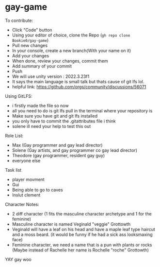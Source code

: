 # gay-game

To contribute:
- Click "Code" button
- Using your editor of choice, clone the Repo (`gh repo clone Bookie0/gay-game`)
- Pull new changes
- In your console, create a new branch(With your name on it)
- Add your changes
- When done, review your changes, commit them 
- Add summary of your commit
- Push
- We will use unity version : 2022.3.23f1
- It says the main language is small talk but thats cause of git lfs lol.
- helpful link: https://github.com/orgs/community/discussions/56071

Using GitLFS:
- i firstly made the file so now
- all you need to do is git lfs pull in the terminal where your repository is 
- Make sure you have git and git lfs installed
- you only have to commit the .gitattributes file i think
- solene ill need your help to test this out

Role List:
- Max (Gay programmer and gay lead director)
- Solene (Gay artists, and gay programmer co gay lead director)
- Theodore (gay programmer, resident gay guy)
- everyone else

Task list
- player movment 
- Gui
- Being able to go to caves
- Inslut clement

Character Notes:
- 2 diff character (1 fits the masculine character archetype and 1 for the feminine)
- Masculine character is named Veginald "veggie" Grottowth
- Veginald will have a leaf on his head and have a maple leaf type haircut and a moss beard. (it would be funny if he had a sick ass looksmaxing face)
- Feminine character, we need a name that is a pun with plants or rocks (Maybe instead of Rachelle her name is Rochelle "roche" Grottowth)

YAY gay woo 
